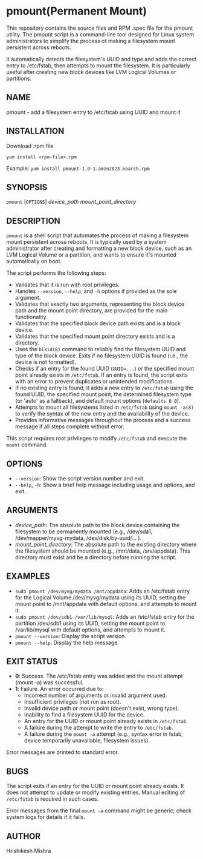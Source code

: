 # pmount(Permanent Mount)

This repository contains the source files and RPM .spec file for the pmount utility.
The pmount script is a command-line tool designed for Linux system administrators to simplify the process of making a filesystem mount persistent across reboots. 

It automatically detects the filesystem's UUID and type and adds the correct entry to /etc/fstab, then attempts to mount the filesystem.
It is particularly useful after creating new block devices like LVM Logical Volumes or partitions.

## NAME

pmount - add a filesystem entry to /etc/fstab using UUID and mount it
## INSTALLATION
Download .rpm file

`yum install <rpm-file>.rpm`

Example: `yum install pmount-1.0-1.amzn2023.noarch.rpm`

## SYNOPSIS

`pmount` [`OPTIONS`] *device_path* *mount_point_directory*

## DESCRIPTION

`pmount` is a shell script that automates the process of making a filesystem mount persistent across reboots. It is typically used by a system administrator after creating and formatting a new block device, such as an LVM Logical Volume or a partition, and wants to ensure it's mounted automatically on boot.

The script performs the following steps:

* Validates that it is run with root privileges.
* Handles `--version`, `--help`, and `-h` options if provided as the sole argument.
* Validates that exactly two arguments, representing the block device path and the mount point directory, are provided for the main functionality.
* Validates that the specified block device path exists and is a block device.
* Validates that the specified mount point directory exists and is a directory.
* Uses the `blkid(8)` command to reliably find the filesystem UUID and type of the block device. Exits if no filesystem UUID is found (i.e., the device is not formatted).
* Checks if an entry for the found UUID (`UUID=...`) or the specified mount point already exists in `/etc/fstab`. If an entry is found, the script exits with an error to prevent duplicates or unintended modifications.
* If no existing entry is found, it adds a new entry to `/etc/fstab` using the found UUID, the specified mount point, the determined filesystem type (or 'auto' as a fallback), and default mount options (`defaults 0 0`).
* Attempts to mount all filesystems listed in `/etc/fstab` using `mount -a(8)` to verify the syntax of the new entry and the availability of the device.
* Provides informative messages throughout the process and a success message if all steps complete without error.

This script requires root privileges to modify `/etc/fstab` and execute the `mount` command.

## OPTIONS

* `--version`: Show the script version number and exit.
* `--help`, `-h`: Show a brief help message including usage and options, and exit.

## ARGUMENTS

* *device_path*: The absolute path to the block device containing the filesystem to be permanently mounted (e.g., /dev/sda1, /dev/mapper/myvg-mydata, /dev/disk/by-uuid/... ).
* *mount_point_directory*: The absolute path to the existing directory where the filesystem should be mounted (e.g., /mnt/data, /srv/appdata). This directory must exist and be a directory before running the script.

## EXAMPLES

* `sudo pmount /dev/myvg/mydata /mnt/appdata`: Adds an /etc/fstab entry for the Logical Volume /dev/myvg/mydata using its UUID, setting the mount point to /mnt/appdata with default options, and attempts to mount it.
* `sudo pmount /dev/sdb1 /var/lib/mysql`: Adds an /etc/fstab entry for the partition /dev/sdb1 using its UUID, setting the mount point to /var/lib/mysql with default options, and attempts to mount it.
* `pmount --version`: Display the script version.
* `pmount --help`: Display the help message.

## EXIT STATUS

* **0**: Success. The /etc/fstab entry was added and the mount attempt (mount -a) was successful.
* **1**: Failure. An error occurred due to:
    * Incorrect number of arguments or invalid argument used.
    * Insufficient privileges (not run as root).
    * Invalid device path or mount point (doesn't exist, wrong type).
    * Inability to find a filesystem UUID for the device.
    * An entry for the UUID or mount point already exists in `/etc/fstab`.
    * A failure during the attempt to write the entry to `/etc/fstab`.
    * A failure during the `mount -a` attempt (e.g., syntax error in fstab, device temporarily unavailable, filesystem issues).

Error messages are printed to standard error.

## BUGS

The script exits if an entry for the UUID or mount point already exists. It does not attempt to update or modify existing entries. Manual editing of `/etc/fstab` is required in such cases.

Error messages from the final `mount -a` command might be generic; check system logs for details if it fails.

## AUTHOR

Hrishikesh Mishra
